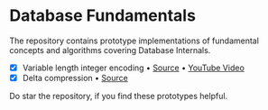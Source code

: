 Database Fundamentals
===

The repository contains prototype implementations of fundamental concepts and algorithms covering Database Internals.

- [x] Variable length integer encoding • [Source](https://github.com/arpitbbhayani/database-fundamentals/tree/master/varint) • [YouTube Video](https://youtu.be/9b2e_iRVJ0k)
- [x] Delta compression • [Source](https://github.com/arpitbbhayani/database-fundamentals/tree/master/delta)

Do star the repository, if you find these prototypes helpful.
